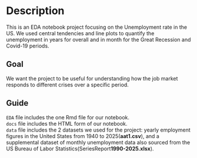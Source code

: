 # Description
This is an EDA notebook project focusing on the Unemployment rate in the US. We used central tendencies and line plots to quantify the unemployment in years for overall and in month for the Great Recession and Covid-19 periods.

## Goal
We want the project to be useful for understanding how the job market responds to different crises over a specific period. 

## Guide
`EDA` file includes the one Rmd file for our notebook.  
`docs` file includes the HTML form of our notebook.  
`data` file includes the 2 datasets we used for the project: yearly employment figures in the United States from 1940 to 2025(**aat1.csv**), and a supplemental dataset of monthly unemployment data also sourced from the US Bureau of Labor Statistics(SeriesReport**1990-2025.xlsx**).  




